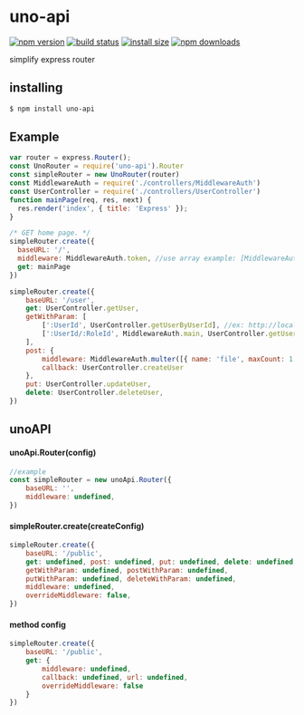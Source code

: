 # uno-api

[![npm version](https://img.shields.io/npm/v/uno-api.svg?style=flat-square)](https://www.npmjs.org/package/uno-api)
[![build status](https://img.shields.io/travis/chornos13/uno-api.svg?style=flat-square)](https://travis-ci.org/chornos13/uno-api)
[![install size](https://packagephobia.now.sh/badge?p=uno-api)](https://packagephobia.now.sh/result?p=uno-api)
[![npm downloads](https://img.shields.io/npm/dm/uno-api.svg?style=flat-square)](http://npm-stat.com/charts.html?package=uno-api)

simplify express router


## installing

```bash
$ npm install uno-api
```

## Example
```js
var router = express.Router();
const UnoRouter = require('uno-api').Router
const simpleRouter = new UnoRouter(router)
const MiddlewareAuth = require('./controllers/MiddlewareAuth')
const UserController = require('./controllers/UserController')
function mainPage(req, res, next) {
  res.render('index', { title: 'Express' });
}

/* GET home page. */
simpleRouter.create({
  baseURL: '/',
  middleware: MiddlewareAuth.token, //use array example: [MiddlewareAuth.token, MiddlewareAuth.ip]
  get: mainPage
})

simpleRouter.create({
	baseURL: '/user',
	get: UserController.getUser,
	getWithParam: [
		[':UserId', UserController.getUserByUserId], //ex: http://localhost:3000/user/1
		[':UserId/:RoleId', MiddlewareAuth.main, UserController.getUserByRoleId] //ex: http://localhost:3000/user/1/5
	],
	post: {
		middleware: MiddlewareAuth.multer([{ name: 'file', maxCount: 1 }]), //or with array [MiddlewareAuth.multer([{ name: 'file', maxCount: 1 }])],
		callback: UserController.createUser
	},
	put: UserController.updateUser,
	delete: UserController.deleteUser,
})


```


## unoAPI


#### unoApi.Router(config)

```js
//example
const simpleRouter = new unoApi.Router({
	baseURL: '',
	middleware: undefined,
})
```

#### simpleRouter.create(createConfig)

```js
simpleRouter.create({
	baseURL: '/public',
	get: undefined, post: undefined, put: undefined, delete: undefined,
	getWithParam: undefined, postWithParam: undefined,
	putWithParam: undefined, deleteWithParam: undefined,
	middleware: undefined,
	overrideMiddleware: false,
})
```


#### method config

```js
simpleRouter.create({
	baseURL: '/public',
	get: {
		middleware: undefined,
		callback: undefined, url: undefined,
		overrideMiddleware: false
	}
})
```
